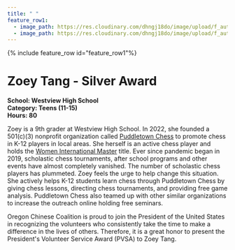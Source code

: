 ```yaml
---
title: " "
feature_row1:
  - image_path: https://res.cloudinary.com/dhngj18do/image/upload/f_auto,q_auto/v1/images/pvsa/2022_Zoey_Tang
  - image_path: https://res.cloudinary.com/dhngj18do/image/upload/f_auto,q_auto/v1/images/activities/year_2022
---
```


{% include feature_row id="feature_row1"%}

# Zoey Tang - Silver Award

**School: Westview High School**  
**Category: Teens (11-15)**  
**Hours: 80**  

Zoey is a 9th grader at Westview High School. In 2022, she founded a 501(c)(3) nonprofit organization called [Puddletown Chess](https://puddletownchess.org/) to promote chess in K-12 players in local areas. She herself is an active chess player and holds the [Women International Master](https://www.chess.com/terms/woman-international-master-chess) title. Ever since pandemic began in 2019, scholastic chess tournaments, after school programs and other events have almost completely vanished. The number of scholastic chess players has plummeted. Zoey feels the urge to help change this situation. She actively helps K-12 students learn chess through Puddletown Chess by giving chess lessons, directing chess tournaments, and providing free game analysis. Puddletown Chess also teamed up with other similar organizations to increase the outreach online holding free seminars.

Oregon Chinese Coalition is proud to join the President of the United States in recognizing the volunteers who consistently take the time to make a difference in the lives of others. Therefore, it is a great honor to present the President's Volunteer Service Award (PVSA) to Zoey Tang.
